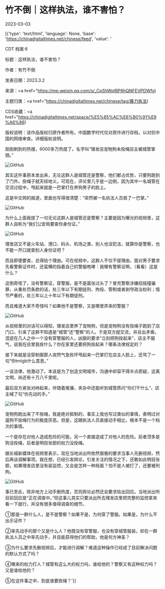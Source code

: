 # 竹不倒｜这样执法，谁不害怕？

2023-03-03

[{'type': 'text/html', 'language': None, 'base': 'https://chinadigitaltimes.net/chinese/feed', 'value': '

CDT 档案卡

标题：这样执法，谁不害怕？

作者：有竹不倒

发表日期：2023.3.2

来源：<a href="https://mp.weixin.qq.com/s/_CpShWqIBP6hQNFEVPDWfg)

主题归类：<a href="https://chinadigitaltimes.net/chinese/tag/暴力执法)

CDS收藏：<a href="https://chinadigitaltimes.net/space/%E5%85%AC%E6%B0%91%E9%A6%86)

版权说明：该作品版权归原作者所有。中国数字时代仅对原作进行存档，以对抗中国的网络审查。详细版权说明。





刚刚刷到的热搜，6000多万热度了。名字叫“理发店宠物狗未拴绳店主被城管掌掴。”

![GitHub](https://chinadigitaltimes.net/chinese/files/2023/03/post-693477-64027dec5077d.png)

其实这件事原本发出来，无论这群人是城管还是警察，他们都占优势，只要狗跑到了门外，拴绳子就天经地义。可现在，评论里几乎是一边倒，因为其中一名城管在交流过程中，甩起来就是一巴掌打在养狗男子的脸上。

这是中文网的报道，里面也写得很清楚：“突然被一名执法人员扇了一巴掌。”

![GitHub](https://chinadigitaltimes.net/chinese/files/2023/03/post-693477-64027dec5aed4.png)

为什么上面我提了一句无论这群人是城管还是警察？主要是因为曝光的视频里，这群人自称为“我们公安局要查你身份证。”

![GitHub](https://chinadigitaltimes.net/chinese/files/2023/03/post-693477-64027dec7e91c.png)

理发店又不是火车站、港口、码头、机场之类，别人也没犯法，就算你是警察，也不能一开口就查别人身份证吧？

而且即便要查，总得给个理由。可在视频中，这群人不仅不提理由，面对男子要求先看警察证件时，还蛮横的指着自己的警服咆哮：我哪有警察证啊，（看看）这是什么？

这倒奇怪了，没有警察证，穿警服，是不是嚣张过头了？冒充警察涉嫌招摇撞骗罪，从重处罚条款的话，处三年以下有期徒刑、拘役、管制或者剥夺政治权利；情节严重的，处三年以上十年以下有期徒刑。

而且难道大家不奇怪吗？如果他不是警察，又是哪里弄来的警服？

![GitHub](https://chinadigitaltimes.net/chinese/files/2023/03/post-693477-64027deca1044.png)

从视频里的对话可以得知，理发店里养了宠物狗，但是宠物狗没有拴绳子跑到了店门口，引来了这群不知道是“城管”还“警察”的人。于是双方就交流，并且出矛盾，混迹在几人之中一个没有穿警服的人，凶狠的要求“立刻把狗拴起来”，店主不服气，说我在店里我拴什么？你在家里还要把狗拴起来？哪条法律规定的？

接下来就是没穿制服那人突然气急败坏甩起来一巴掌打在店主人脸上，还骂了一句“你tmlgb什么意思。”

一谈法律，他激动了。本该是为了创造文明城市，沟通中却容不得半点质疑，这离文明，尚还有十万八千里呢。

最后双方紧张对峙起来，伴随着推攘，夹杂中还能听到城管质问“你们干什么”，店主喊了句“你先动的手。”

![GitHub](https://chinadigitaltimes.net/chinese/files/2023/03/post-693477-64027decc13c6.png)

宠物狗跑出来了不拴绳，我是绝对抵制的，事实上我也写过类似的事情，表明过对遛狗不拴绳行为的极度厌恶。但是，这跟执法人员直接动手相比，根本不是一个档次的事情。

一个是存在对他人造成危险的可能，另一个直接造成了对他人的危险。前者顶多是狗没拴绳，后者是明目张胆的权力没拴绳。

据长城新媒体在视频里表示，现在当地派出所依然倨傲的要求当事人先删视频，然后再谈调解事项。我在想，已经引发舆论，引发关注的情况之下，还敢如此明目张胆，如果理发店里没有装监控，又会是怎样一种局面？怕不是人被打了，还要被刑拘。

![GitHub](https://chinadigitaltimes.net/chinese/files/2023/03/post-693477-64027dececd30.png)

事已至此，除非地方上动手删热度，否则舆论必然还会要求给出回应。当地派出所目前回应是“正在调查中。”但这事儿其实只要派出所去理发店里把完整的监控拿来看一下就行，并没有很多值得调查的细节。

①那是一群什么人，是不是警察？如果不是，为何穿了警服。如果是，为什么不出示证件？

②率先动手的那个又是什么人？他既没有穿警服，也没有穿城管服装，却在一群执法人员之中率先动手，并且能获得他们的帮助，他是何方神圣？

③为什么要求先删视频后，才能进行调解？难道这种操作已经成了目前解决问题的默认方式了吗？

④哪来的权力打人？城管有这么大的权力吗，谁给他的？警察又有这种权力吗？又是谁给他的？

⑤在这件事之中，到底谁要拴绳？'}]